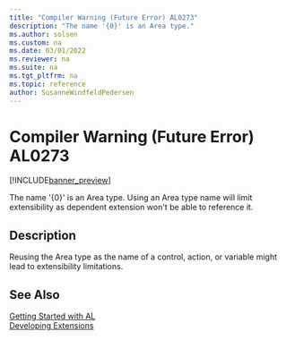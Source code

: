 ```yaml
---
title: "Compiler Warning (Future Error) AL0273"
description: "The name '{0}' is an Area type."
ms.author: solsen
ms.custom: na
ms.date: 03/01/2022
ms.reviewer: na
ms.suite: na
ms.tgt_pltfrm: na
ms.topic: reference
author: SusanneWindfeldPedersen
---
```

[//]: # (START>DO_NOT_EDIT)
[//]: # (IMPORTANT:Do not edit any of the content between here and the END>DO_NOT_EDIT.)
[//]: # (Any modifications should be made in the .xml files in the ModernDev repo.)
# Compiler Warning (Future Error) AL0273

[!INCLUDE[banner_preview](../includes/banner_preview.md)]

The name '{0}' is an Area type. Using an Area type name will limit extensibility as dependent extension won't be able to reference it.

## Description
Reusing the Area type as the name of a control, action, or variable might lead to extensibility limitations.  

[//]: # (IMPORTANT: END>DO_NOT_EDIT)
## See Also  
[Getting Started with AL](../devenv-get-started.md)  
[Developing Extensions](../devenv-dev-overview.md)  